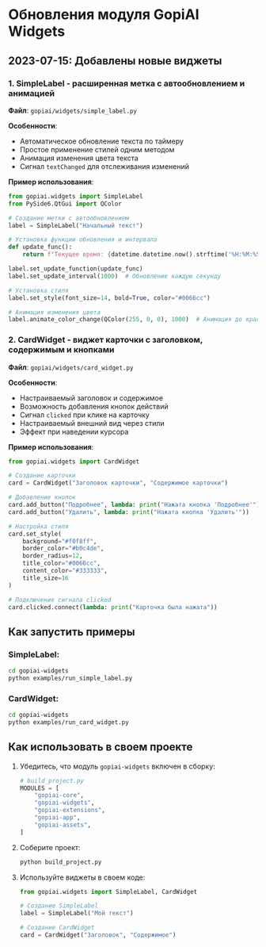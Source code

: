 # Обновления модуля GopiAI Widgets

## 2023-07-15: Добавлены новые виджеты

### 1. SimpleLabel - расширенная метка с автообновлением и анимацией

**Файл**: `gopiai/widgets/simple_label.py`

**Особенности**:
- Автоматическое обновление текста по таймеру
- Простое применение стилей одним методом
- Анимация изменения цвета текста
- Сигнал `textChanged` для отслеживания изменений

**Пример использования**:
```python
from gopiai.widgets import SimpleLabel
from PySide6.QtGui import QColor

# Создание метки с автообновлением
label = SimpleLabel("Начальный текст")

# Установка функции обновления и интервала
def update_func():
    return f"Текущее время: {datetime.datetime.now().strftime('%H:%M:%S')}"

label.set_update_function(update_func)
label.set_update_interval(1000)  # Обновление каждую секунду

# Установка стиля
label.set_style(font_size=14, bold=True, color="#0066cc")

# Анимация изменения цвета
label.animate_color_change(QColor(255, 0, 0), 1000)  # Анимация до красного за 1 секунду
```

### 2. CardWidget - виджет карточки с заголовком, содержимым и кнопками

**Файл**: `gopiai/widgets/card_widget.py`

**Особенности**:
- Настраиваемый заголовок и содержимое
- Возможность добавления кнопок действий
- Сигнал `clicked` при клике на карточку
- Настраиваемый внешний вид через стили
- Эффект при наведении курсора

**Пример использования**:
```python
from gopiai.widgets import CardWidget

# Создание карточки
card = CardWidget("Заголовок карточки", "Содержимое карточки")

# Добавление кнопок
card.add_button("Подробнее", lambda: print("Нажата кнопка 'Подробнее'"))
card.add_button("Удалить", lambda: print("Нажата кнопка 'Удалить'"))

# Настройка стиля
card.set_style(
    background="#f0f8ff",
    border_color="#b0c4de",
    border_radius=12,
    title_color="#0066cc",
    content_color="#333333",
    title_size=16
)

# Подключение сигнала clicked
card.clicked.connect(lambda: print("Карточка была нажата"))
```

## Как запустить примеры

### SimpleLabel:
```bash
cd gopiai-widgets
python examples/run_simple_label.py
```

### CardWidget:
```bash
cd gopiai-widgets
python examples/run_card_widget.py
```

## Как использовать в своем проекте

1. Убедитесь, что модуль `gopiai-widgets` включен в сборку:
   ```python
   # build_project.py
   MODULES = [
       "gopiai-core",
       "gopiai-widgets",
       "gopiai-extensions",
       "gopiai-app",
       "gopiai-assets",
   ]
   ```

2. Соберите проект:
   ```bash
   python build_project.py
   ```

3. Используйте виджеты в своем коде:
   ```python
   from gopiai.widgets import SimpleLabel, CardWidget
   
   # Создание SimpleLabel
   label = SimpleLabel("Мой текст")
   
   # Создание CardWidget
   card = CardWidget("Заголовок", "Содержимое")
   ```

